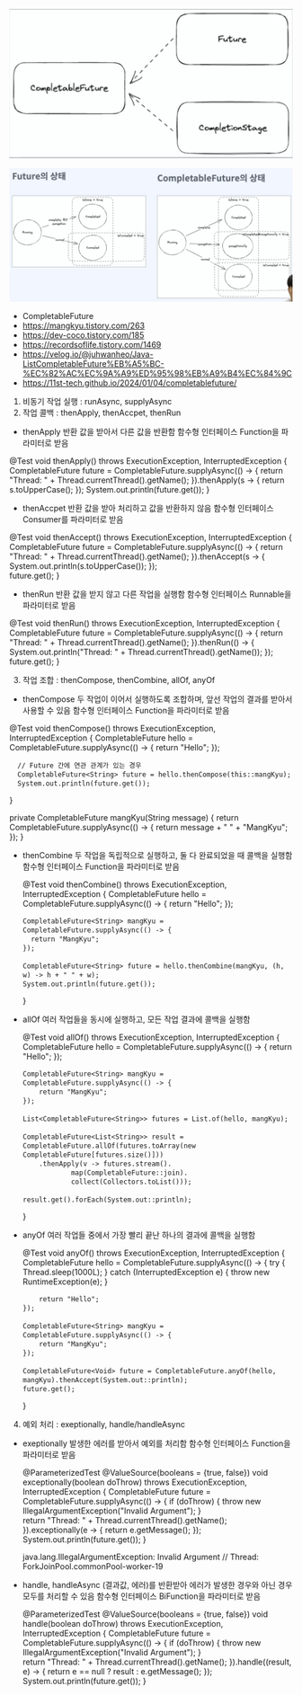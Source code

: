 
![img.png](./img.png)

![img_1.png](./img_1.png)

* CompletableFuture
* https://mangkyu.tistory.com/263
* https://dev-coco.tistory.com/185
* https://recordsoflife.tistory.com/1469
* https://velog.io/@juhwanheo/Java-ListCompletableFuture%EB%A5%BC-%EC%82%AC%EC%9A%A9%ED%95%98%EB%A9%B4%EC%84%9C
* https://11st-tech.github.io/2024/01/04/completablefuture/

1. 비동기 작업 실행 : runAsync, supplyAsync
2. 작업 콜백 : thenApply, thenAccpet, thenRun
  - thenApply
  반환 값을 받아서 다른 값을 반환함
  함수형 인터페이스 Function을 파라미터로 받음

  @Test
  void thenApply() throws ExecutionException, InterruptedException {
      CompletableFuture<String> future = CompletableFuture.supplyAsync(() -> {
          return "Thread: " + Thread.currentThread().getName();
      }).thenApply(s -> {
          return s.toUpperCase();
      });
      System.out.println(future.get());
  }

  - thenAccpet
  반환 값을 받아 처리하고 값을 반환하지 않음
  함수형 인터페이스 Consumer를 파라미터로 받음

  @Test
  void thenAccept() throws ExecutionException, InterruptedException {
      CompletableFuture<Void> future = CompletableFuture.supplyAsync(() -> {
          return "Thread: " + Thread.currentThread().getName();
      }).thenAccept(s -> {
          System.out.println(s.toUpperCase());
      });  
      future.get();
  }

  - thenRun
  반환 값을 받지 않고 다른 작업을 실행함
  함수형 인터페이스 Runnable을 파라미터로 받음

  @Test
  void thenRun() throws ExecutionException, InterruptedException {
      CompletableFuture<Void> future = CompletableFuture.supplyAsync(() -> {
          return "Thread: " + Thread.currentThread().getName();
      }).thenRun(() -> {
          System.out.println("Thread: " + Thread.currentThread().getName());
      });  
      future.get();
  }


3. 작업 조합 : thenCompose, thenCombine, allOf, anyOf
  - thenCompose
  두 작업이 이어서 실행하도록 조합하며, 앞선 작업의 결과를 받아서 사용할 수 있음
  함수형 인터페이스 Function을 파라미터로 받음

  @Test
  void thenCompose() throws ExecutionException, InterruptedException {
      CompletableFuture<String> hello = CompletableFuture.supplyAsync(() -> {
          return "Hello";
      });

      // Future 간에 연관 관계가 있는 경우
      CompletableFuture<String> future = hello.thenCompose(this::mangKyu);
      System.out.println(future.get());
  }
  
  private CompletableFuture<String> mangKyu(String message) {
      return CompletableFuture.supplyAsync(() -> {
          return message + " " + "MangKyu";
      });
  }


  - thenCombine
  두 작업을 독립적으로 실행하고, 둘 다 완료되었을 때 콜백을 실행함
  함수형 인터페이스 Function을 파라미터로 받음

    @Test
    void thenCombine() throws ExecutionException, InterruptedException {
        CompletableFuture<String> hello = CompletableFuture.supplyAsync(() -> {
          return "Hello";
        });

        CompletableFuture<String> mangKyu = CompletableFuture.supplyAsync(() -> {
          return "MangKyu";
        });

        CompletableFuture<String> future = hello.thenCombine(mangKyu, (h, w) -> h + " " + w);
        System.out.println(future.get());
    }


  - allOf
  여러 작업들을 동시에 실행하고, 모든 작업 결과에 콜백을 실행함

    @Test
    void allOf() throws ExecutionException, InterruptedException {
        CompletableFuture<String> hello = CompletableFuture.supplyAsync(() -> {
            return "Hello";
        });

        CompletableFuture<String> mangKyu = CompletableFuture.supplyAsync(() -> {
            return "MangKyu";
        });

        List<CompletableFuture<String>> futures = List.of(hello, mangKyu);

        CompletableFuture<List<String>> result = CompletableFuture.allOf(futures.toArray(new CompletableFuture[futures.size()]))
            .thenApply(v -> futures.stream().
                    map(CompletableFuture::join).
                    collect(Collectors.toList()));

        result.get().forEach(System.out::println);
    }

  - anyOf
    여러 작업들 중에서 가장 빨리 끝난 하나의 결과에 콜백을 실행함

    @Test
    void anyOf() throws ExecutionException, InterruptedException {
        CompletableFuture<String> hello = CompletableFuture.supplyAsync(() -> {
            try {
                Thread.sleep(1000L);
            } catch (InterruptedException e) {
                throw new RuntimeException(e);
            }

            return "Hello";
        });

        CompletableFuture<String> mangKyu = CompletableFuture.supplyAsync(() -> {
            return "MangKyu";
        });

        CompletableFuture<Void> future = CompletableFuture.anyOf(hello, mangKyu).thenAccept(System.out::println);
        future.get();
    }


4. 예외 처리 : exeptionally, handle/handleAsync
  - exeptionally
  발생한 에러를 받아서 예외를 처리함
  함수형 인터페이스 Function을 파라미터로 받음

    @ParameterizedTest
    @ValueSource(booleans =  {true, false})
    void exceptionally(boolean doThrow) throws ExecutionException, InterruptedException {
        CompletableFuture<String> future = CompletableFuture.supplyAsync(() -> {
            if (doThrow) {
                throw new IllegalArgumentException("Invalid Argument");
            }    
            return "Thread: " + Thread.currentThread().getName();
        }).exceptionally(e -> {
            return e.getMessage();
        });    
        System.out.println(future.get());
    }
    
    java.lang.IllegalArgumentException: Invalid Argument
    // Thread: ForkJoinPool.commonPool-worker-19



  - handle, handleAsync
  (결과값, 에러)를 반환받아 에러가 발생한 경우와 아닌 경우 모두를 처리할 수 있음
  함수형 인터페이스 BiFunction을 파라미터로 받음

    @ParameterizedTest
    @ValueSource(booleans =  {true, false})
    void handle(boolean doThrow) throws ExecutionException, InterruptedException {
        CompletableFuture<String> future = CompletableFuture.supplyAsync(() -> {
            if (doThrow) {
                throw new IllegalArgumentException("Invalid Argument");
            }    
            return "Thread: " + Thread.currentThread().getName();
        }).handle((result, e) -> {
            return e == null
                    ? result
                    : e.getMessage();
        });    
        System.out.println(future.get());
    }

